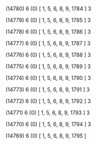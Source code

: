 (14780) 6 (0) [ 1, 5, 6, 8, 9, 1784 ] 3 


(14779) 6 (0) [ 1, 5, 6, 8, 9, 1785 ] 3 


(14778) 6 (0) [ 1, 5, 6, 8, 9, 1786 ] 3 


(14777) 6 (0) [ 1, 5, 6, 8, 9, 1787 ] 3 


(14776) 6 (0) [ 1, 5, 6, 8, 9, 1788 ] 3 


(14775) 6 (0) [ 1, 5, 6, 8, 9, 1789 ] 3 


(14774) 6 (0) [ 1, 5, 6, 8, 9, 1790 ] 3 


(14773) 6 (0) [ 1, 5, 6, 8, 9, 1791 ] 3 


(14772) 6 (0) [ 1, 5, 6, 8, 9, 1792 ] 3 


(14771) 6 (0) [ 1, 5, 6, 8, 9, 1793 ] 3 


(14770) 6 (0) [ 1, 5, 6, 8, 9, 1794 ] 3 


(14769) 6 (0) [ 1, 5, 6, 8, 9, 1795 ]  

